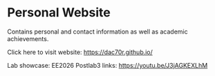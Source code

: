 # Personal Website

Contains personal and contact information as well as academic achievements. 

Click here to visit website: https://dac70r.github.io/

Lab showcase: EE2026 Postlab3 links: https://youtu.be/J3jAGKEXLhM
